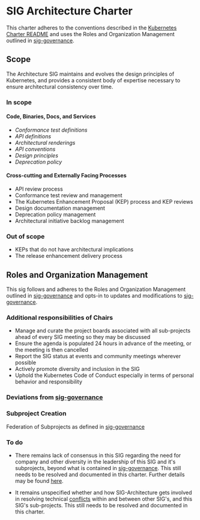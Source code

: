 # SIG Architecture Charter

This charter adheres to the conventions described in the [Kubernetes Charter README] and uses
the Roles and Organization Management outlined in [sig-governance].

## Scope

The Architecture SIG maintains and evolves the design principles of Kubernetes, and provides a consistent body of expertise necessary to ensure architectural consistency over time.

### In scope

#### Code, Binaries, Docs, and Services

- *Conformance test definitions*
- *API definitions*
- *Architectural renderings*
- *API conventions*
- *Design principles*
- *Deprecation policy*

#### Cross-cutting and Externally Facing Processes

- API review process
- Conformance test review and management
- The Kubernetes Enhancement Proposal (KEP) process and KEP reviews
- Design documentation management
- Deprecation policy management
- Architectural initiative backlog management

### Out of scope

- KEPs that do not have architectural implications
- The release enhancement delivery process

## Roles and Organization Management

This sig follows and adheres to the Roles and Organization Management outlined in [sig-governance]
and opts-in to updates and modifications to [sig-governance].

### Additional responsibilities of Chairs

- Manage and curate the project boards associated with all sub-projects ahead of every SIG meeting so they may be discussed
- Ensure the agenda is populated 24 hours in advance of the meeting, or the meeting is then cancelled
- Report the SIG status at events and community meetings wherever possible
- Actively promote diversity and inclusion in the SIG
- Uphold the Kubernetes Code of Conduct especially in terms of personal behavior and responsibility

### Deviations from [sig-governance]

### Subproject Creation

Federation of Subprojects as defined in [sig-governance]

### To do

- There remains lack of consensus in this SIG regarding the need for company and other diversity in the leadership of this SIG and it's subprojects, beyond what is contained in [sig-governance]. This still needs to be resolved and documented in this charter. Further details may be found [here].

- It remains unspecified whether and how SIG-Architecture gets involved in resolving technical [conflicts] within and between other SIG's, and this SIG's sub-projects. This still needs to be resolved and documented in this charter.

[sig-governance]: https://github.com/kubernetes/community/blob/master/committee-steering/governance/sig-governance.md
[sig-subprojects]: https://github.com/kubernetes/community/blob/master/sig-architecture/README.md#subprojects
[Kubernetes Charter README]: https://github.com/kubernetes/community/blob/master/committee-steering/governance/README.md
[here]: https://docs.google.com/document/d/1TTcfvf8T_tBhGDm-wjgg31WrWjYg8IZEmo3b1mpUXh0/edit?usp=sharing
[conflicts]: https://github.com/kubernetes/community/pull/2074#discussion_r184466503
